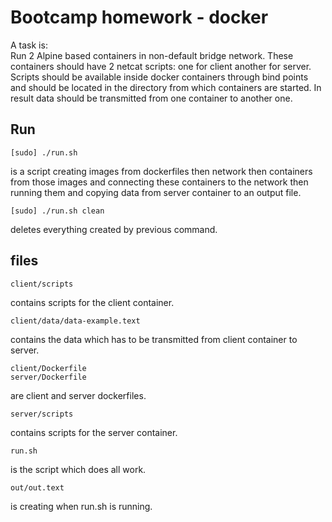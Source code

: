 # Bootcamp homework - docker

A task is:   
Run 2 Alpine based containers in non-default bridge network. 
These containers should have 2 netcat scripts: one for client another for server. 
Scripts should be available inside docker containers through bind points 
and should be located in the directory from which containers are started. 
In result data should be transmitted from one container to another one.

## Run

    [sudo] ./run.sh
is a script creating images from dockerfiles then network then containers from those images
and connecting these containers to the network 
then running them and copying data from server container to an output file.

    [sudo] ./run.sh clean
deletes everything created by previous command.

## files

    client/scripts
contains scripts for the client container.

    client/data/data-example.text
contains the data which has to be transmitted from client container to server.

    client/Dockerfile
    server/Dockerfile
are client and server dockerfiles.

    server/scripts
contains scripts for the server container.

    run.sh
is the script which does all work.

    out/out.text
is creating when run.sh is running.

